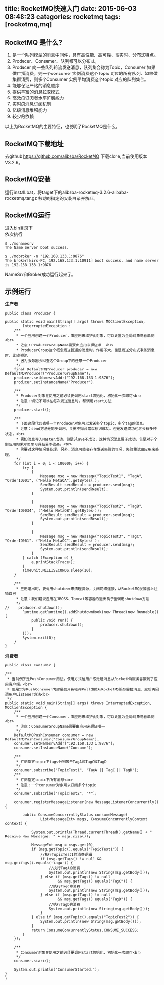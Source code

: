 title: RocketMQ快速入门
date: 2015-06-03 08:48:23
categories: rocketmq
tags: [rocketmq,mq]
---


## RocketMQ 是什么?

1. 是一个队列模型的消息中间件，具有高性能、高可靠、高实时、分布式特点。
2. Producer、Consumer、队列都可以分布式。
3. Producer 向一些队列轮流发送消息，队列集合称为Topic，Consumer 如果做广播消费，则一个consumer
实例消费这个Topic 对应的所有队列，如果做集群消费，则多个Consumer 实例平均消费这个topic 对应的队列集合。
4. 能够保证严格的消息顺序
5. 提供丰富的消息拉取模式
6. 高效的订阅者水平扩展能力
7. 实时的消息订阅机制
8. 亿级消息堆积能力
9. 较少的依赖

以上为RocketMQ的主要特征，也说明了RocketMQ是什么。


## RocketMQ下载地址
去github https://github.com/alibaba/RocketMQ 下载clone,当前使用版本V3.2.6。


## RocketMQ安装
运行install.bat，将target下的alibaba-rocketmq-3.2.6-alibaba-rocketmq.tar.gz 移动到指定的安装目录并解压。

## RocketMQ运行
进入bin目录下  
依次执行  
	
	$ ./mqnamesrv
	The Name Server boot success.

	$ ./mqbroker -n "192.168.133.1:9876"
	The broker[kirs-PC, 192.168.133.1:10911] boot success. and name server is 192.168.133.1:9876

NameSrv和Broker成功运行起来了。

## 示例运行

**生产者**

	public class Producer {

    public static void main(String[] args) throws MQClientException,
            InterruptedException {
        /**
         * 一个应用创建一个Producer，由应用来维护此对象，可以设置为全局对象或者单例<br>
         * 注意：ProducerGroupName需要由应用来保证唯一<br>
         * ProducerGroup这个概念发送普通的消息时，作用不大，但是发送分布式事务消息时，比较关键，
         * 因为服务器会回查这个Group下的任意一个Producer
         */
        final DefaultMQProducer producer = new DefaultMQProducer("ProducerGroupName");
        producer.setNamesrvAddr("192.168.133.1:9876");
        producer.setInstanceName("Producer");

        /**
         * Producer对象在使用之前必须要调用start初始化，初始化一次即可<br>
         * 注意：切记不可以在每次发送消息时，都调用start方法
         */
        producer.start();

        /**
         * 下面这段代码表明一个Producer对象可以发送多个topic，多个tag的消息。
         * 注意：send方法是同步调用，只要不抛异常就标识成功。但是发送成功也可会有多种状态，<br>
         * 例如消息写入Master成功，但是Slave不成功，这种情况消息属于成功，但是对于个别应用如果对消息可靠性要求极高，<br>
         * 需要对这种情况做处理。另外，消息可能会存在发送失败的情况，失败重试由应用来处理。
         */
        for (int i = 0; i < 100000; i++) {
            try {
                {
                    Message msg = new Message("TopicTest1", "TagA", "OrderID001", ("Hello MetaQA").getBytes());
                    SendResult sendResult = producer.send(msg);
                    System.out.println(sendResult);
                }

                {
                    Message msg = new Message("TopicTest2", "TagB", "OrderID0034", ("Hello MetaQB").getBytes());
                    SendResult sendResult = producer.send(msg);
                    System.out.println(sendResult);
                }

                {
                    Message msg = new Message("TopicTest3", "TagC", "OrderID061", ("Hello MetaQC").getBytes());
                    SendResult sendResult = producer.send(msg);
                    System.out.println(sendResult);
                }
            } catch (Exception e) {
                e.printStackTrace();
            }
            TimeUnit.MILLISECONDS.sleep(10);
        }

        /**
         * 应用退出时，要调用shutdown来清理资源，关闭网络连接，从RocketMQ服务器上注销自己
         * 注意：我们建议应用在JBOSS、Tomcat等容器的退出钩子里调用shutdown方法
         */
	//    producer.shutdown();
	        Runtime.getRuntime().addShutdownHook(new Thread(new Runnable() {
	            public void run() {
	                producer.shutdown();
	            }
	        }));
	        System.exit(0);
	    }
	}


**消费者**

	public class Consumer {

    /**
     * 当前例子是PushConsumer用法，使用方式给用户感觉是消息从RocketMQ服务器推到了应用客户端。<br>
     * 但是实际PushConsumer内部是使用长轮询Pull方式从RocketMQ服务器拉消息，然后再回调用户Listener方法<br>
     */
    public static void main(String[] args) throws InterruptedException, MQClientException {
        /**
         * 一个应用创建一个Consumer，由应用来维护此对象，可以设置为全局对象或者单例<br>
         * 注意：ConsumerGroupName需要由应用来保证唯一
         */
        DefaultMQPushConsumer consumer = new DefaultMQPushConsumer("ConsumerGroupName");
        consumer.setNamesrvAddr("192.168.133.1:9876");
        consumer.setInstanceName("Consume");

        /**
         * 订阅指定topic下tags分别等于TagA或TagC或TagD
         */
        consumer.subscribe("TopicTest1", "TagA || TagC || TagD");
        /**
         * 订阅指定topic下所有消息<br>
         * 注意：一个consumer对象可以订阅多个topic
         */
        consumer.subscribe("TopicTest2", "*");

        consumer.registerMessageListener(new MessageListenerConcurrently() {

            public ConsumeConcurrentlyStatus consumeMessage(
                    List<MessageExt> msgs, ConsumeConcurrentlyContext context) {

                System.out.println(Thread.currentThread().getName() + " Receive New Messages: " + msgs.size());

                MessageExt msg = msgs.get(0);
                if (msg.getTopic().equals("TopicTest1")) {
                    //执行TopicTest1的消费逻辑
                    if (msg.getTags() != null && msg.getTags().equals("TagA")) {
                        //执行TagA的消费
                        System.out.println(new String(msg.getBody()));
                    } else if (msg.getTags() != null
                            && msg.getTags().equals("TagC")) {
                        //执行TagC的消费
                        System.out.println(new String(msg.getBody()));
                    } else if (msg.getTags() != null
                            && msg.getTags().equals("TagD")) {
                        //执行TagD的消费
                        System.out.println(new String(msg.getBody()));
                    }
                } else if (msg.getTopic().equals("TopicTest2")) {
                    System.out.println(new String(msg.getBody()));
                }
                return ConsumeConcurrentlyStatus.CONSUME_SUCCESS;
            }
        });

        /**
         * Consumer对象在使用之前必须要调用start初始化，初始化一次即可<br>
         */
        consumer.start();

        System.out.println("ConsumerStarted.");
    }
	}

